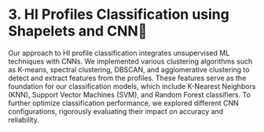 # 3. HI Profiles Classification using Shapelets and CNN
Our approach to HI profile classification integrates unsupervised ML techniques with CNNs. We implemented various clustering algorithms such as K-means, spectral clustering, DBSCAN, and agglomerative clustering to detect and extract features from the profiles. These features serve as the foundation for our classification models, which include K-Nearest Neighbors (KNN), Support Vector Machines (SVM), and Random Forest classifiers. To further optimize classification performance, we explored different CNN configurations, rigorously evaluating their impact on accuracy and reliability. 